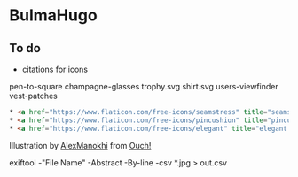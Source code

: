 # BulmaHugo

## To do
* citations for icons


pen-to-square
champagne-glasses
trophy.svg
shirt.svg
users-viewfinder
vest-patches

```html
* <a href="https://www.flaticon.com/free-icons/seamstress" title="seamstress icons">Seamstress icons created by berkahicon - Flaticon</a>
* <a href="https://www.flaticon.com/free-icons/pincushion" title="pincushion icons">Pincushion icons created by Eucalyp - Flaticon</a>
* <a href="https://www.flaticon.com/free-icons/elegant" title="elegant icons">Elegant icons created by Freepik - Flaticon</a>
```




Illustration by <a href="https://icons8.com/illustrations/author/VKgWUPlqQ7Ea">AlexManokhi</a> from <a href="https://icons8.com/illustrations">Ouch!</a>



exiftool -"File Name" -Abstract -By-line -csv *.jpg > out.csv   